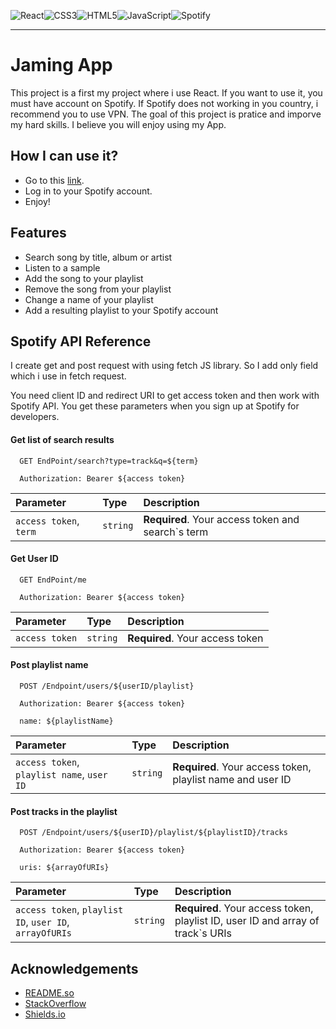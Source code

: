 ![React](https://img.shields.io/badge/react-%2320232a.svg?style=for-the-badge&logo=react&logoColor=%2361DAFB)![CSS3](https://img.shields.io/badge/css3-%231572B6.svg?style=for-the-badge&logo=css3&logoColor=white)![HTML5](https://img.shields.io/badge/html5-%23E34F26.svg?style=for-the-badge&logo=html5&logoColor=white)![JavaScript](https://img.shields.io/badge/javascript-%23323330.svg?style=for-the-badge&logo=javascript&logoColor=%23F7DF1E)![Spotify](https://img.shields.io/badge/Spotify-1ED760?style=for-the-badge&logo=spotify&logoColor=white)

-----

# Jaming App

This project is a first my project where i use React. If you want to use it, you must have account on Spotify. If Spotify does not working in you country, i recommend you to use VPN.
The goal of this project is pratice and imporve my hard skills. I believe you will enjoy using my App.

## How I can use it?

- Go to this [link](http://starsky-jimmming.surge.sh/).
- Log in to your Spotify account.
- Enjoy!

## Features

- Search song by title, album or artist
- Listen to a sample
- Add the song to your playlist
- Remove the song from your playlist
- Change a name of your playlist
- Add a resulting playlist to your Spotify account

## Spotify API Reference

I create get and post request with using fetch JS library. So I add only field which i use in fetch request.

You need client ID and redirect URI to get access token and then work with Spotify API. You get these parameters when you sign up at Spotify for developers.

#### Get list of search results

```http
  GET EndPoint/search?type=track&q=${term}

  Authorization: Bearer ${access token} 
```

| Parameter              | Type     | Description                                        |
| :--------------------- | :------- | :------------------------------------------------- |
| `access token`, `term` | `string` | **Required**. Your access token and search`s term  |

#### Get User ID

```http
  GET EndPoint/me

  Authorization: Bearer ${access token} 
```

| Parameter      | Type     | Description                     |
| :------------- | :------- | :------------------------------ |
| `access token` | `string` | **Required**. Your access token |

#### Post playlist name

```http
  POST /Endpoint/users/${userID/playlist}

  Authorization: Bearer ${access token}

  name: ${playlistName}
```

| Parameter                                              | Type     | Description                                        |
| :----------------------------------------------------- | :------- | :------------------------------------------------- |
| `access token`, `playlist name`, `user ID` | `string` | **Required**. Your access token, playlist name and user ID |

#### Post tracks in the playlist

```http
  POST /Endpoint/users/${userID}/playlist/${playlistID}/tracks
  
  Authorization: Bearer ${access token}

  uris: ${arrayOfURIs}  
```

| Parameter                                              | Type     | Description                                        |
| :----------------------------------------------------- | :------- | :------------------------------------------------- |
| `access token`, `playlist ID`, `user ID`, `arrayOfURIs` | `string` | **Required**. Your access token, playlist ID, user ID and array of track`s URIs |

## Acknowledgements

 - [README.so](https://readme.so/ru/editor)
 - [StackOverflow](https://stackoverflow.com/)
 - [Shields.io](https://shields.io/)

